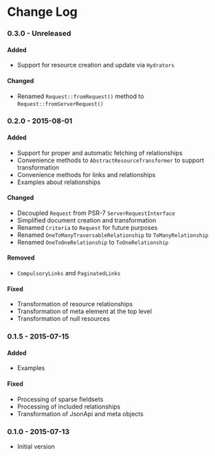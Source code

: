 # Change Log

### 0.3.0 - Unreleased

#### Added
- Support for resource creation and update via ``Hydrators``

#### Changed
- Renamed ``Request::fromRequest()`` method to ``Request::fromServerRequest()``

### 0.2.0 - 2015-08-01

#### Added
- Support for proper and automatic fetching of relationships
- Convenience methods to ``AbstractResourceTransformer`` to support transformation
- Convenience methods for links and relationships
- Examples about relationships

#### Changed
- Decoupled ``Request`` from PSR-7 ``ServerRequestInterface``
- Simplified document creation and transformation
- Renamed ``Criteria`` to ``Request`` for future purposes
- Renamed ``OneToManyTraversableRelationship`` to ``ToManyRelationship``
- Renamed ``OneToOneRelationship`` to ``ToOneRelationship``

#### Removed
- ``CompulsoryLinks`` and ``PaginatedLinks``

#### Fixed
- Transformation of resource relationships
- Transformation of meta element at the top level
- Transformation of null resources

### 0.1.5 - 2015-07-15

#### Added
- Examples

#### Fixed
- Processing of sparse fieldsets
- Processing of included relationships
- Transformation of JsonApi and meta objects

### 0.1.0 - 2015-07-13
- Initial version
